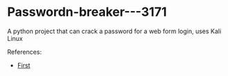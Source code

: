 # Passwordn-breaker---3171
A python project that can crack a password for a web form login, uses Kali Linux

References:

   - [First](www.google.ca)
